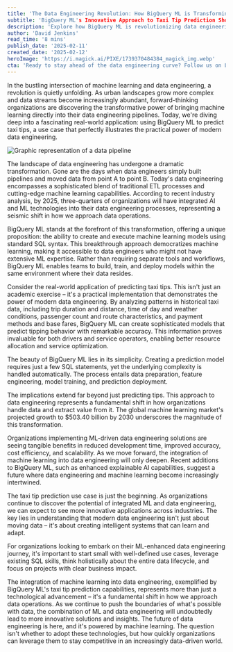 ```yaml
---
title: 'The Data Engineering Revolution: How BigQuery ML is Transforming Taxi Service Analytics'
subtitle: 'BigQuery ML's Innovative Approach to Taxi Tip Prediction Shows the Future of Data Engineering'
description: 'Explore how BigQuery ML is revolutionizing data engineering through innovative taxi tip prediction, showcasing the powerful integration of machine learning into modern data workflows. Learn how organizations are achieving improved accuracy and efficiency while democratizing ML capabilities through familiar SQL syntax.'
author: 'David Jenkins'
read_time: '8 mins'
publish_date: '2025-02-11'
created_date: '2025-02-12'
heroImage: 'https://i.magick.ai/PIXE/1739370484384_magick_img.webp'
cta: 'Ready to stay ahead of the data engineering curve? Follow us on LinkedIn at MagickAI for cutting-edge insights and join a community of innovative data professionals shaping the future of ML-enhanced data engineering.'
---
```


In the bustling intersection of machine learning and data engineering, a revolution is quietly unfolding. As urban landscapes grow more complex and data streams become increasingly abundant, forward-thinking organizations are discovering the transformative power of bringing machine learning directly into their data engineering pipelines. Today, we're diving deep into a fascinating real-world application: using BigQuery ML to predict taxi tips, a use case that perfectly illustrates the practical power of modern data engineering.

![Graphic representation of a data pipeline](https://i.magick.ai/PIXE/1739370484387_magick_img.webp)

The landscape of data engineering has undergone a dramatic transformation. Gone are the days when data engineers simply built pipelines and moved data from point A to point B. Today's data engineering encompasses a sophisticated blend of traditional ETL processes and cutting-edge machine learning capabilities. According to recent industry analysis, by 2025, three-quarters of organizations will have integrated AI and ML technologies into their data engineering processes, representing a seismic shift in how we approach data operations.

BigQuery ML stands at the forefront of this transformation, offering a unique proposition: the ability to create and execute machine learning models using standard SQL syntax. This breakthrough approach democratizes machine learning, making it accessible to data engineers who might not have extensive ML expertise. Rather than requiring separate tools and workflows, BigQuery ML enables teams to build, train, and deploy models within the same environment where their data resides.

Consider the real-world application of predicting taxi tips. This isn't just an academic exercise – it's a practical implementation that demonstrates the power of modern data engineering. By analyzing patterns in historical taxi data, including trip duration and distance, time of day and weather conditions, passenger count and route characteristics, and payment methods and base fares, BigQuery ML can create sophisticated models that predict tipping behavior with remarkable accuracy. This information proves invaluable for both drivers and service operators, enabling better resource allocation and service optimization.

The beauty of BigQuery ML lies in its simplicity. Creating a prediction model requires just a few SQL statements, yet the underlying complexity is handled automatically. The process entails data preparation, feature engineering, model training, and prediction deployment.

The implications extend far beyond just predicting tips. This approach to data engineering represents a fundamental shift in how organizations handle data and extract value from it. The global machine learning market's projected growth to $503.40 billion by 2030 underscores the magnitude of this transformation.

Organizations implementing ML-driven data engineering solutions are seeing tangible benefits in reduced development time, improved accuracy, cost efficiency, and scalability. As we move forward, the integration of machine learning into data engineering will only deepen. Recent additions to BigQuery ML, such as enhanced explainable AI capabilities, suggest a future where data engineering and machine learning become increasingly intertwined.

The taxi tip prediction use case is just the beginning. As organizations continue to discover the potential of integrated ML and data engineering, we can expect to see more innovative applications across industries. The key lies in understanding that modern data engineering isn't just about moving data – it's about creating intelligent systems that can learn and adapt.

For organizations looking to embark on their ML-enhanced data engineering journey, it's important to start small with well-defined use cases, leverage existing SQL skills, think holistically about the entire data lifecycle, and focus on projects with clear business impact.

The integration of machine learning into data engineering, exemplified by BigQuery ML's taxi tip prediction capabilities, represents more than just a technological advancement – it's a fundamental shift in how we approach data operations. As we continue to push the boundaries of what's possible with data, the combination of ML and data engineering will undoubtedly lead to more innovative solutions and insights. The future of data engineering is here, and it's powered by machine learning. The question isn't whether to adopt these technologies, but how quickly organizations can leverage them to stay competitive in an increasingly data-driven world.
